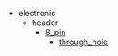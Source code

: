 * electronic
  * header
    * [8_pin](electronic/header/8_pin)
      * [through_hole](electronic/header/8_pin/through_hole)
